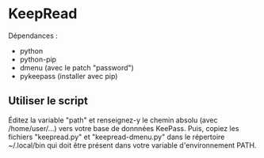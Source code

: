 # KeepRead
Dépendances :
 - python
 - python-pip
 - dmenu (avec le patch "password")
 - pykeepass (installer avec pip)

## Utiliser le script

Éditez la variable "path" et renseignez-y le chemin absolu (avec /home/user/...) vers votre base de donnnées KeePass.
Puis, copiez les fichiers "keepread.py" et "keepread-dmenu.py" dans le répertoire ~/.local/bin qui doit être présent dans votre
variable d'environnement PATH.
